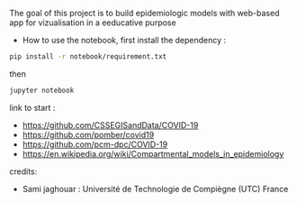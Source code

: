 The goal of this project is to build epidemiologic models with web-based app for vizualisation in a eeducative purpose


* How to use the notebook, first install the dependency :

```bash
pip install -r notebook/requirement.txt
```

then

```bash
jupyter notebook
```

link to start :

* https://github.com/CSSEGISandData/COVID-19
* https://github.com/pomber/covid19
* https://github.com/pcm-dpc/COVID-19
* https://en.wikipedia.org/wiki/Compartmental_models_in_epidemiology

credits:

* Sami jaghouar : Université de Technologie de Compiègne (UTC) France
